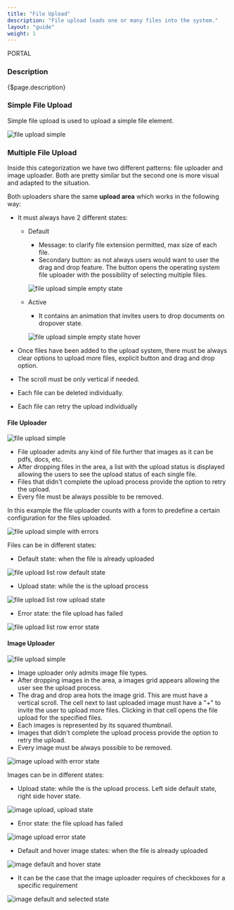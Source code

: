 ```yaml
---
title: "File Upload"
description: "File upload loads one or many files into the system."
layout: "guide"
weight: 1
---
```


<span class="label label-info">PORTAL</span>

### Description

{$page.description}

### Simple File Upload
Simple file upload is used to upload a simple file element.

![file upload simple](../../../images/FileUploadSimple.png)

### Multiple File Upload
Inside this categorization we have two different patterns: file uploader and image uploader. Both are pretty similar but the second one is more visual and adapted to the situation.

Both uploaders share the same **upload area** which works in the following way:
* It must always have 2 different states:
    * Default
        * Message: to clarify file extension permitted, max size of each file.
        * Secondary button: as not always users would want to user the drag and drop feature. The button opens the operating system file uploader with the possibility of selecting multiple files.

        ![file upload simple empty state](../../../images/FileUploadEmptyState.png)

    * Active
        * It contains an animation that invites users to drop documents on dropover state.

        ![file upload simple empty state hover](../../../images/FileUploadEmptyStateHover.png)

* Once files have been added to the upload system, there must be always clear options to upload more files, explicit button and drag and drop option.
* The scroll must be only vertical if needed.
* Each file can be deleted individually.
* Each file can retry the upload individually

#### File Uploader

![file upload simple](../../../images/FileUpload.png)

* File uploader admits any kind of file further that images as it can be pdfs, docs, etc.
* After dropping files in the area, a list with the upload status is displayed allowing the users to see the upload status of each single file.
* Files that didn't complete the upload process provide the option to retry the upload.
* Every file must be always possible to be removed.

In this example the file uploader counts with a form to predefine a certain configuration for the files uploaded.

![file upload simple with errors](../../../images/FileUploaderErrorStatePanelOpen.png)

Files can be in different states:

* Default state: when the file is already uploaded

![file upload list row default state](../../../images/FileUploadListDefault.png)

* Upload state: while the is the upload process

![file upload list row upload state](../../../images/FileUploadListProgress.png)

* Error state: the file upload has failed

![file upload list row error state](../../../images/FileUploadListError.png)


#### Image Uploader

![file upload simple](../../../images/FileUploadImageUpload.png)

* Image uploader only admits image file types.
* After dropping images in the area, a images grid appears allowing the user see the upload process.
* The drag and drop area hots the image grid. This are must have a vertical scroll. The cell next to last uploaded image must have a "+" to invite the user to upload more files. Clicking in that cell opens the file upload for the specified files.
* Each images is represented by its squared thumbnail.
* Images that didn't complete the upload process provide the option to retry the upload.
* Every image must be always possible to be removed.

![image upload with error state](../../../images/FileUploadImageUploadErrors.png)

Images can be in different states:

* Upload state: while the is the upload process. Left side default state, right side hover state.

![image upload, upload state](../../../images/FileUploadImageStates.png)

* Error state: the file upload has failed

![image upload error state](../../../images/FileUploadImageStatesError.png)

* Default and hover image states: when the file is already uploaded

![image default and hover state](../../../images/FileUploadImageStatesDefaultHover.png)

* It can be the case that the image uploader requires of checkboxes for a specific requirement

![image default and selected state](../../../images/FileUploadImageStatesChecbox.png)

